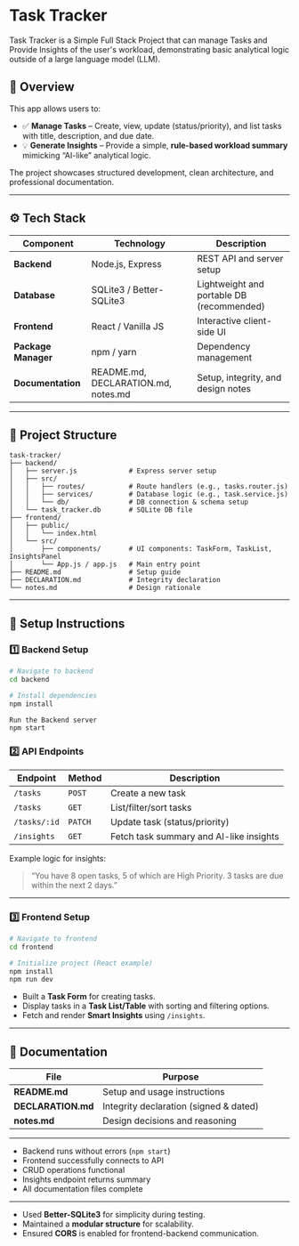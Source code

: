 
# Task Tracker

Task Tracker is a Simple Full Stack Project that can manage Tasks and Provide Insights of the user's workload, demonstrating basic analytical logic outside of a large language model (LLM).


## 📘 Overview

This app allows users to:

* ✅ **Manage Tasks** – Create, view, update (status/priority), and list tasks with title, description, and due date.
* 💡 **Generate Insights** – Provide a simple, **rule-based workload summary** mimicking “AI-like” analytical logic.

The project showcases structured development, clean architecture, and professional documentation.

---

## ⚙️ Tech Stack

| Component           | Technology                          | Description                               |
| ------------------- | ----------------------------------- | ----------------------------------------- |
| **Backend**         | Node.js, Express                    | REST API and server setup                 |
| **Database**        | SQLite3 / Better-SQLite3            | Lightweight and portable DB (recommended) |
| **Frontend**        | React / Vanilla JS                  | Interactive client-side UI                |
| **Package Manager** | npm / yarn                          | Dependency management                     |
| **Documentation**   | README.md, DECLARATION.md, notes.md | Setup, integrity, and design notes        |

---

## 🧱 Project Structure

```
task-tracker/
├── backend/
│   ├── server.js             # Express server setup
│   ├── src/
│   │   ├── routes/           # Route handlers (e.g., tasks.router.js)
│   │   ├── services/         # Database logic (e.g., task.service.js)
│   │   └── db/               # DB connection & schema setup
│   └── task_tracker.db       # SQLite DB file
├── frontend/
│   ├── public/
│   │   └── index.html
│   └── src/
│       ├── components/       # UI components: TaskForm, TaskList, InsightsPanel
│       └── App.js / app.js   # Main entry point
├── README.md                 # Setup guide
├── DECLARATION.md            # Integrity declaration
└── notes.md                  # Design rationale
```

---

## 🚀 Setup Instructions

### 1️⃣ Backend Setup

```bash
# Navigate to backend
cd backend

# Install dependencies
npm install 

Run the Backend server
npm start
```

### 2️⃣ API Endpoints

| Endpoint     | Method  | Description                             |
| ------------ | ------- | --------------------------------------- |
| `/tasks`     | `POST`  | Create a new task                       |
| `/tasks`     | `GET`   | List/filter/sort tasks                  |
| `/tasks/:id` | `PATCH` | Update task (status/priority)           |
| `/insights`  | `GET`   | Fetch task summary and AI-like insights |

Example logic for insights:

> “You have 8 open tasks, 5 of which are High Priority. 3 tasks are due within the next 2 days.”

---

### 3️⃣ Frontend Setup

```bash
# Navigate to frontend
cd frontend

# Initialize project (React example)
npm install
npm run dev
```

* Built a **Task Form** for creating tasks.
* Display tasks in a **Task List/Table** with sorting and filtering options.
* Fetch and render **Smart Insights** using `/insights`.

---

## 📄 Documentation

| File               | Purpose                                |
| ------------------ | -------------------------------------- |
| **README.md**      | Setup and usage instructions           |
| **DECLARATION.md** | Integrity declaration (signed & dated) |
| **notes.md**       | Design decisions and reasoning         |

---



*  Backend runs without errors (`npm start`)
*  Frontend successfully connects to API
*  CRUD operations functional
*  Insights endpoint returns summary
*  All documentation files complete

---



* Used **Better-SQLite3** for simplicity during testing.
* Maintained a **modular structure** for scalability.
* Ensured **CORS** is enabled for frontend-backend communication.

